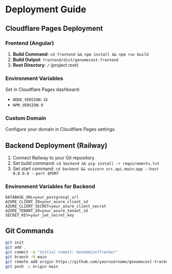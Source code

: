 # Deployment Guide

## Cloudflare Pages Deployment

### Frontend (Angular)
1. **Build Command**: `cd frontend && npm install && npm run build`
2. **Build Output**: `frontend/dist/genomecost-frontend`
3. **Root Directory**: `/` (project root)

### Environment Variables
Set in Cloudflare Pages dashboard:
- `NODE_VERSION`: `18`
- `NPM_VERSION`: `9`

### Custom Domain
Configure your domain in Cloudflare Pages settings.

## Backend Deployment (Railway)
1. Connect Railway to your Git repository
2. Set build command: `cd backend && pip install -r requirements.txt`
3. Set start command: `cd backend && uvicorn src.api.main:app --host 0.0.0.0 --port $PORT`

### Environment Variables for Backend
```
DATABASE_URL=your_postgresql_url
AZURE_CLIENT_ID=your_azure_client_id
AZURE_CLIENT_SECRET=your_azure_client_secret
AZURE_TENANT_ID=your_azure_tenant_id
SECRET_KEY=your_jwt_secret_key
```

## Git Commands
```bash
git init
git add .
git commit -m "Initial commit: GenomeCostTracker"
git branch -M main
git remote add origin https://github.com/yourusername/genomecost-tracker.git
git push -u origin main
```